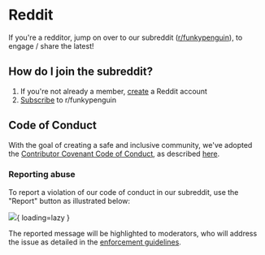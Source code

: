 # Reddit

If you're a redditor, jump on over to our subreddit ([r/funkypenguin](https://www.reddit.com/r/funkypenguin/)), to engage / share the latest!

## How do I join the subreddit?

1. If you're not already a member, [create](https://www.reddit.com/register/) a Reddit account
2. [Subscribe](https://www.reddit.com/r/funkypenguin/) to r/funkypenguin

## Code of Conduct

With the goal of creating a safe and inclusive community, we've adopted the [Contributor Covenant Code of Conduct](https://www.contributor-covenant.org/), as described [here](/community/code-of-conduct/).

### Reporting abuse

To report a violation of our code of conduct in our subreddit, use the "Report" button as illustrated below:

![](/images/reddit-report.png){ loading=lazy }

The reported message will be highlighted to moderators, who will address the issue as detailed in the [enforcement guidelines](/community/code-of-conduct/#enforcement-guidelines).
